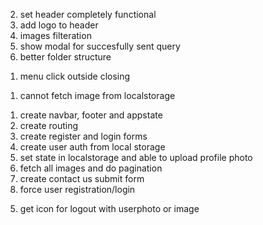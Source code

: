 <!--  version log -->

2. set header completely functional
3. add logo to header
4. images filteration
5. show modal for succesfully sent query
6. better folder structure

<!-- bugs  -->

1. menu click outside closing

<!-- unables -->

1. cannot fetch image from localstorage

<!-- comlpleted v1.0.9 -->

1. create navbar, footer and appstate
2. create routing
3. create register and login forms
4. create user auth from local storage
5. set state in localstorage and able to upload profile photo
6. fetch all images and do pagination
7. create contact us submit form
8. force user registration/login

<!-- v1.0.10 -->

5. get icon for logout with userphoto or image
